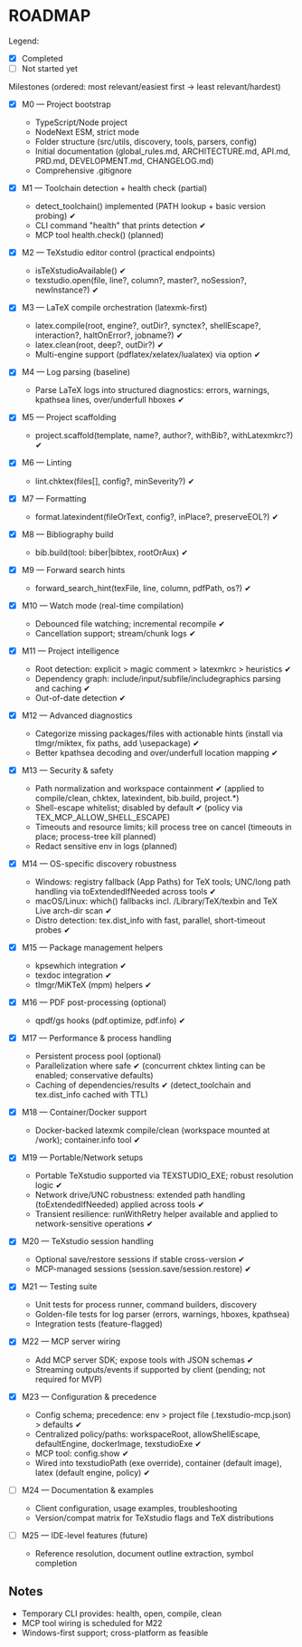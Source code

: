 # ROADMAP

Legend:
- [x] Completed
- [ ] Not started yet

Milestones (ordered: most relevant/easiest first → least relevant/hardest)

- [x] M0 — Project bootstrap
  - TypeScript/Node project
  - NodeNext ESM, strict mode
  - Folder structure (src/utils, discovery, tools, parsers, config)
  - Initial documentation (global_rules.md, ARCHITECTURE.md, API.md, PRD.md, DEVELOPMENT.md, CHANGELOG.md)
  - Comprehensive .gitignore

- [x] M1 — Toolchain detection + health check (partial)
  - detect_toolchain() implemented (PATH lookup + basic version probing) ✔
  - CLI command "health" that prints detection ✔
  - MCP tool health.check() (planned)

- [x] M2 — TeXstudio editor control (practical endpoints)
  - isTeXstudioAvailable() ✔
  - texstudio.open(file, line?, column?, master?, noSession?, newInstance?) ✔

- [x] M3 — LaTeX compile orchestration (latexmk-first)
  - latex.compile(root, engine?, outDir?, synctex?, shellEscape?, interaction?, haltOnError?, jobname?) ✔
  - latex.clean(root, deep?, outDir?) ✔
  - Multi-engine support (pdflatex/xelatex/lualatex) via option ✔

- [x] M4 — Log parsing (baseline)
  - Parse LaTeX logs into structured diagnostics: errors, warnings, kpathsea lines, over/underfull hboxes ✔

- [x] M5 — Project scaffolding
  - project.scaffold(template, name?, author?, withBib?, withLatexmkrc?) ✔

- [x] M6 — Linting
  - lint.chktex(files[], config?, minSeverity?) ✔

- [x] M7 — Formatting
  - format.latexindent(fileOrText, config?, inPlace?, preserveEOL?) ✔

- [x] M8 — Bibliography build
  - bib.build(tool: biber|bibtex, rootOrAux) ✔

- [x] M9 — Forward search hints
  - forward_search_hint(texFile, line, column, pdfPath, os?) ✔

- [x] M10 — Watch mode (real-time compilation)
  - Debounced file watching; incremental recompile ✔
  - Cancellation support; stream/chunk logs ✔

- [x] M11 — Project intelligence
  - Root detection: explicit > magic comment > latexmkrc > heuristics ✔
  - Dependency graph: include/input/subfile/includegraphics parsing and caching ✔
  - Out-of-date detection ✔

- [x] M12 — Advanced diagnostics
  - Categorize missing packages/files with actionable hints (install via tlmgr/miktex, fix paths, add \usepackage) ✔
  - Better kpathsea decoding and over/underfull location mapping ✔

- [x] M13 — Security & safety
  - Path normalization and workspace containment ✔ (applied to compile/clean, chktex, latexindent, bib.build, project.*)
  - Shell-escape whitelist; disabled by default ✔ (policy via TEX_MCP_ALLOW_SHELL_ESCAPE)
  - Timeouts and resource limits; kill process tree on cancel (timeouts in place; process-tree kill planned)
  - Redact sensitive env in logs (planned)

- [x] M14 — OS-specific discovery robustness
  - Windows: registry fallback (App Paths) for TeX tools; UNC/long path handling via toExtendedIfNeeded across tools ✔
  - macOS/Linux: which() fallbacks incl. /Library/TeX/texbin and TeX Live arch-dir scan ✔
  - Distro detection: tex.dist_info with fast, parallel, short-timeout probes ✔

- [x] M15 — Package management helpers
  - kpsewhich integration ✔
  - texdoc integration ✔
  - tlmgr/MiKTeX (mpm) helpers ✔

- [x] M16 — PDF post-processing (optional)
  - qpdf/gs hooks (pdf.optimize, pdf.info) ✔

- [x] M17 — Performance & process handling
  - Persistent process pool (optional)
  - Parallelization where safe ✔ (concurrent chktex linting can be enabled; conservative defaults)
  - Caching of dependencies/results ✔ (detect_toolchain and tex.dist_info cached with TTL)

- [x] M18 — Container/Docker support
  - Docker-backed latexmk compile/clean (workspace mounted at /work); container.info tool ✔

- [x] M19 — Portable/Network setups
  - Portable TeXstudio supported via TEXSTUDIO_EXE; robust resolution logic ✔
  - Network drive/UNC robustness: extended path handling (toExtendedIfNeeded) applied across tools ✔
  - Transient resilience: runWithRetry helper available and applied to network-sensitive operations ✔

- [x] M20 — TeXstudio session handling
  - Optional save/restore sessions if stable cross-version ✔
  - MCP-managed sessions (session.save/session.restore) ✔ 

- [x] M21 — Testing suite
  - Unit tests for process runner, command builders, discovery
  - Golden-file tests for log parser (errors, warnings, hboxes, kpathsea)
  - Integration tests (feature-flagged)

- [x] M22 — MCP server wiring
  - Add MCP server SDK; expose tools with JSON schemas ✔
  - Streaming outputs/events if supported by client (pending; not required for MVP)

- [x] M23 — Configuration & precedence
  - Config schema; precedence: env > project file (.texstudio-mcp.json) > defaults ✔
  - Centralized policy/paths: workspaceRoot, allowShellEscape, defaultEngine, dockerImage, texstudioExe ✔
  - MCP tool: config.show ✔
  - Wired into texstudioPath (exe override), container (default image), latex (default engine, policy) ✔

- [ ] M24 — Documentation & examples
  - Client configuration, usage examples, troubleshooting
  - Version/compat matrix for TeXstudio flags and TeX distributions

- [ ] M25 — IDE-level features (future)
  - Reference resolution, document outline extraction, symbol completion

## Notes
- Temporary CLI provides: health, open, compile, clean
- MCP tool wiring is scheduled for M22
- Windows-first support; cross-platform as feasible
